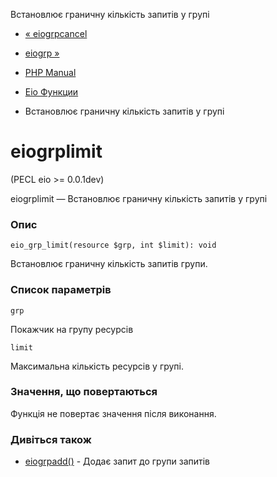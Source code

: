 Встановлює граничну кількість запитів у групі

-   [« eiogrpcancel](function.eio-grp-cancel.html)
    
-   [eiogrp »](function.eio-grp.html)
    
-   [PHP Manual](index.html)
    
-   [Eio Функции](ref.eio.html)
    
-   Встановлює граничну кількість запитів у групі
    

# eiogrplimit

(PECL eio >= 0.0.1dev)

eiogrplimit — Встановлює граничну кількість запитів у групі

### Опис

```methodsynopsis
eio_grp_limit(resource $grp, int $limit): void
```

Встановлює граничну кількість запитів групи.

### Список параметрів

`grp`

Покажчик на групу ресурсів

`limit`

Максимальна кількість ресурсів у групі.

### Значення, що повертаються

Функція не повертає значення після виконання.

### Дивіться також

-   [eiogrpadd()](function.eio-grp-add.html) - Додає запит до групи запитів